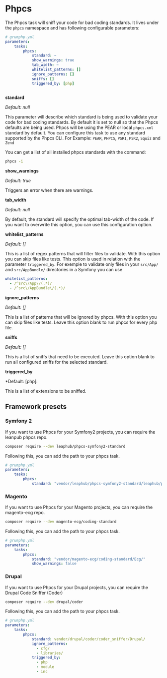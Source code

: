 # Phpcs

The Phpcs task will sniff your code for bad coding standards.
It lives under the `phpcs` namespace and has following configurable parameters:

```yaml
# grumphp.yml
parameters:
    tasks:
        phpcs:
            standard: ~
            show_warnings: true
            tab_width: ~
            whitelist_patterns: []
            ignore_patterns: []
            sniffs: []
            triggered_by: [php]
            
```

**standard**

*Default: null*

This parameter will describe which standard is being used to validate your code for bad coding standards.
By default it is set to null so that the Phpcs defaults are being used.
Phpcs will be using the PEAR or local `phpcs.xml` standard by default.
You can configure this task to use any standard supported by the Phpcs CLI.
For Example: `PEAR`, `PHPCS`, `PSR1`, `PSR2`, `Squiz` and `Zend`

You can get a list of all installed phpcs standards with the command:

```sh
phpcs -i
```


**show_warnings**

*Default: true*

Triggers an error when there are warnings.


**tab_width**

*Default: null*

By default, the standard will specify the optimal tab-width of the code. If you want to overwrite this option, you can use this configuration option.


**whitelist_patterns**

*Default: []*

This is a list of regex patterns that will filter files to validate. With this option you can skip files like tests. This option is used in relation with the parameter `triggered_by`.
For exemple to validate only files in your `src/App/` and `src/AppBundle/` directories in a Symfony you can use 
```yml
whitelist_patterns:
  - /^src\/App\/(.*)/
  - /^src\/AppBundle\/(.*)/
```


**ignore_patterns**

*Default: []*

This is a list of patterns that will be ignored by phpcs. With this option you can skip files like tests. Leave this option blank to run phpcs for every php file.


**sniffs**

*Default: []*

This is a list of sniffs that need to be executed. Leave this option blank to run all configured sniffs for the selected standard.

**triggered_by**

*Default: [php]:

This is a list of extensions to be sniffed. 

## Framework presets

### Symfony 2

If you want to use Phpcs for your Symfony2 projects, you can require the leanpub phpcs repo.

```sh
composer require --dev leaphub/phpcs-symfony2-standard
```

Following this, you can add the path to your phpcs task.

```yml
# grumphp.yml
parameters:
    tasks:
        phpcs:
            standard: "vendor/leaphub/phpcs-symfony2-standard/leaphub/phpcs/Symfony2/"
```

### Magento 

If you want to use Phpcs for your Magento projects, you can require the magento-ecg repo.

```sh
composer require --dev magento-ecg/coding-standard
```

Following this, you can add the path to your phpcs task.

```yaml
# grumphp.yml
parameters:
    tasks:
        phpcs:
            standard: "vendor/magento-ecg/coding-standard/Ecg/"
            show_warnings: false
```

### Drupal

If you want to use Phpcs for your Drupal projects, you can require the Drupal Code Sniffer (Coder)

```sh
composer require --dev drupal/coder
```

Following this, you can add the path to your phpcs task.

```yaml
# grumphp.yml
parameters:
    tasks:
        phpcs:
            standard: vendor/drupal/coder/coder_sniffer/Drupal/
            ignore_patterns:
              - cfg/
              - libraries/
            triggered_by:
              - php
              - module
              - inc
```
